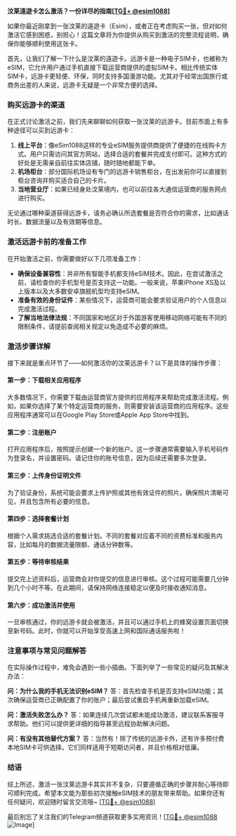 **汶莱遠遊卡怎么激活？一份详尽的指南[[TG💪+ @esim1088](https://t.me/s/esim1088)]**

如果你最近刚拿到一张汶莱的遠遊卡（Esim），或者正在考虑购买一张，但对如何激活它感到困惑，别担心！这篇文章将为你提供从购买到激活的完整流程说明，确保你能够顺利使用这张卡。

首先，让我们了解一下什么是汶莱的遠遊卡。远游卡是一种电子SIM卡，也被称为eSIM，它允许用户通过手机直接下载运营商提供的虚拟SIM卡。相比传统实体SIM卡，远游卡更轻便、环保，同时支持多国漫游功能。尤其对于经常出国旅行或商务出差的人来说，远游卡无疑是一个非常方便的选择。

### 购买远游卡的渠道

在正式讨论激活之前，我们先来聊聊如何获取一张汶莱的远游卡。目前市面上有多种途径可以买到远游卡：

1. **线上平台**：像eSim1088这样的专业eSIM服务提供商提供了便捷的在线购卡方式。用户只需访问其官方网站，选择合适的套餐并完成支付即可。这种方式的好处是无需亲自前往实体店铺，随时随地都能下单。
2. **机场柜台**：部分国际机场设有专门的远游卡销售柜台，在出发前你可以直接到柜台咨询并购买适合自己的卡片。
3. **当地营业厅**：如果已经身处汶莱境内，也可以前往各大通信运营商的服务网点进行购买。

无论通过哪种渠道获得远游卡，请务必确认所选套餐是否符合你的需求，比如通话时长、数据流量以及有效期等信息。

### 激活远游卡前的准备工作

在开始激活之前，你需要做好以下几项准备工作：

- **确保设备兼容性**：并非所有智能手机都支持eSIM技术。因此，在尝试激活之前，请检查你的手机型号是否支持这一功能。一般来说，苹果iPhone XS及以上版本以及大多数安卓旗舰机型均支持eSIM。
- **准备有效的身份证件**：某些情况下，运营商可能会要求验证用户的个人信息以完成激活过程。
- **了解当地法律法规**：不同国家和地区对于外国游客使用移动网络可能有不同的限制条件，请提前查阅相关规定以免造成不必要的麻烦。

### 激活步骤详解

接下来就是重点环节了——如何激活你的汶莱远游卡？以下是具体的操作步骤：

#### 第一步：下载相关应用程序
大多数情况下，你需要下载由运营商官方提供的应用程序来帮助完成激活流程。例如，如果你选择了某个特定运营商的服务，则需要安装该运营商的应用程序。这些应用程序通常可以在Google Play Store或Apple App Store中找到。

#### 第二步：注册账户
打开应用程序后，按照提示创建一个新的账户。这一步骤通常需要输入手机号码作为登录名，并设置密码。请记住你的账号信息，因为后续还需要多次登录。

#### 第三步：上传身份证明文件
为了验证身份，系统可能会要求上传护照或其他有效证件的照片。确保照片清晰可见，并且包含所有必要的信息。

#### 第四步：选择套餐计划
根据个人需求挑选合适的套餐计划。不同的套餐对应着不同的资费标准和服务内容，比如每月的数据流量限额、通话分钟数等。

#### 第五步：等待审核结果
提交完上述资料后，运营商会对你提交的信息进行审核。这个过程可能需要几分钟到几个小时不等。在此期间，请保持网络连接稳定以便及时接收通知消息。

#### 第六步：成功激活并使用
一旦审核通过，你的远游卡就会被激活，并且可以通过手机上的蜂窝设置页面切换至新号码。此时，你就可以开始享受高速上网和国际通话服务啦！

### 注意事项与常见问题解答

在实际操作过程中，难免会遇到一些小插曲。下面列举了一些常见的疑问及其解决办法：

**问：为什么我的手机无法识别eSIM？**
答：首先检查手机是否支持eSIM功能；其次确保运营商已正确配置了你的账户；最后尝试重启手机再重新加载eSIM。

**问：激活失败怎么办？**
答：如果连续几次尝试都未能成功激活，建议联系客服寻求帮助。他们可以提供更详细的指导甚至远程协助解决问题。

**问：有没有其他替代方案？**
答：当然有！除了传统的远游卡外，还有许多预付费本地SIM卡可供选择。它们同样适用于短期访问者，并且价格相对低廉。

### 结语

综上所述，激活一张汶莱远游卡其实并不复杂，只要遵循正确的步骤并耐心等待即可顺利完成。希望本文能为那些初次接触eSIM技术的朋友带来帮助。如果你还有任何疑问，欢迎随时留言交流哦~ [[TG💪+ @esim1088](https://t.me/s/esim1088)]

最后别忘了关注我们的Telegram频道获取更多实用资讯！[[TG💪+ @esim1088](https://t.me/s/esim1088) ![Image](https://i.postimg.cc/4NQfJmqS/Snipaste-2025-05-13-00-14-12.png)]